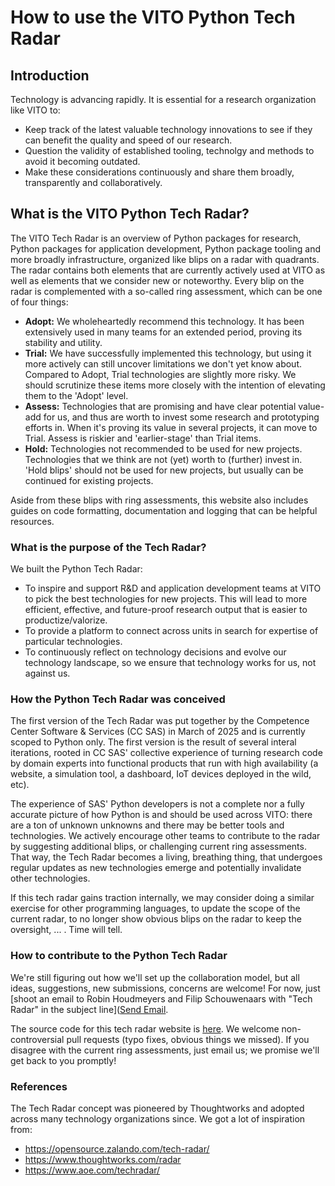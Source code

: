 # How to use the VITO Python Tech Radar

## Introduction

Technology is advancing rapidly. It is essential for a research organization like VITO to:

- Keep track of the latest valuable technology innovations to see if they can benefit the quality and speed of our research.
- Question the validity of established tooling, technolgy and methods to avoid it becoming outdated.
- Make these considerations continuously and share them broadly, transparently and collaboratively.

## What is the VITO Python Tech Radar?

The VITO Tech Radar is an overview of Python packages for research, Python packages for application development, Python package tooling and more broadly infrastructure, organized like blips on a radar with quadrants.
The radar contains both elements that are currently actively used at VITO as well as elements that we consider new or noteworthy. Every blip on the radar is complemented with a so-called ring assessment, which can be one of four things:

- **Adopt:** We wholeheartedly recommend this technology. It has been extensively used in many teams for an extended period, proving its stability and utility.
- **Trial:** We have successfully implemented this technology, but using it more actively can still uncover limitations we don't yet know about. Compared to Adopt, Trial technologies are slightly more risky. We should scrutinize these items more closely with the intention of elevating them to the 'Adopt' level.
- **Assess:** Technologies that are promising and have clear potential value-add for us, and thus are worth to invest some research and prototyping efforts in. When it's proving its value in several projects, it can move to Trial. Assess is riskier and 'earlier-stage' than Trial items.
- **Hold:** Technologies not recommended to be used for new projects. Technologies that we think are not (yet) worth to (further) invest in. 'Hold blips' should not be used for new projects, but usually can be continued for existing projects.

Aside from these blips with ring assessments, this website also includes guides on code formatting, documentation and logging that can be helpful resources.

### What is the purpose of the Tech Radar?

We built the Python Tech Radar:

- To inspire and support R&D and application development teams at VITO to pick the best technologies for new projects. This will lead to more efficient, effective, and future-proof research output that is easier to productize/valorize.
- To provide a platform to connect across units in search for expertise of particular technologies.
- To continuously reflect on technology decisions and evolve our technology landscape, so we ensure that technology works for us, not against us.

### How the Python Tech Radar was conceived

The first version of the Tech Radar was put together by the Competence Center Software & Services (CC SAS) in March of 2025 and is currently scoped to Python only. The first version is the result of several interal iterations, rooted in CC SAS' collective experience of turning research code by domain experts into functional products that run with high availability (a website, a simulation tool, a dashboard, IoT devices deployed in the wild, etc).

The experience of SAS' Python developers is not a complete nor a fully accurate picture of how Python is and should be used across VITO: there are a ton of unknown unknowns and there may be better tools and technologies. We actively encourage other teams to contribute to the radar by suggesting additional blips, or challenging current ring assessments. That way, the Tech Radar becomes a living, breathing thing, that undergoes regular updates as new technologies emerge and potentially invalidate other technologies.

If this tech radar gains traction internally, we may consider doing a similar exercise for other programming languages, to update the scope of the current radar, to no longer show obvious blips on the radar to keep the oversight, ... . Time will tell.

### How to contribute to the Python Tech Radar

We're still figuring out how we'll set up the collaboration model, but all ideas, suggestions, new submissions, concerns are welcome! For now, just [shoot an email to Robin Houdmeyers and Filip Schouwenaars with "Tech Radar" in the subject line]([Send Email](mailto:robin.houdmeyers@vito.be;filip.schouwenaars@vito.be?subject=Tech%20Radar).

The source code for this tech radar website is [here](TODO). We welcome non-controversial pull requests (typo fixes, obvious things we missed). If you disagree with the current ring assessments, just email us; we promise we'll get back to you promptly!

### References

The Tech Radar concept was pioneered by Thoughtworks and adopted across many technology organizations since. We got a lot of inspiration from:

- https://opensource.zalando.com/tech-radar/
- https://www.thoughtworks.com/radar
- https://www.aoe.com/techradar/

